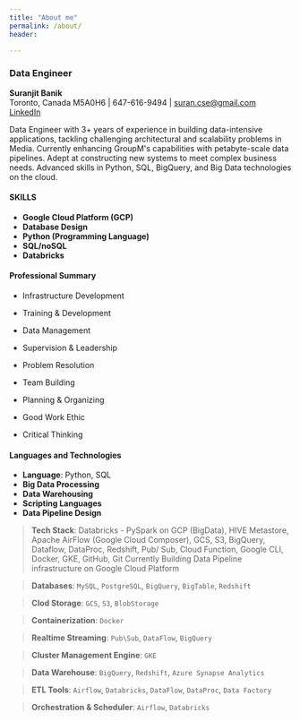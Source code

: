 ```yaml
---
title: "About me"
permalink: /about/
header:

---
```


### Data Engineer
**Suranjit Banik**  
Toronto, Canada M5A0H6 | 647-616-9494 | [suran.cse@gmail.com](mailto:suran.cse@gmail.com)  
[LinkedIn](https://www.linkedin.com/in/suranjitbanik) 

Data Engineer with 3+ years of experience in building data-intensive applications, tackling challenging architectural and scalability problems in Media. Currently enhancing GroupM's capabilities with petabyte-scale data pipelines. Adept at constructing new systems to meet complex business needs. Advanced skills in Python, SQL, BigQuery, and Big Data technologies on the cloud.

#### SKILLS

- **Google Cloud Platform (GCP)**
- **Database Design**
- **Python (Programming Language)**
- **SQL/noSQL**
- **Databricks**

#### Professional Summary



- Infrastructure Development
- Training & Development
- Data Management
- Supervision & Leadership



- Problem Resolution
- Team Building
- Planning & Organizing
- Good Work Ethic
- Critical Thinking




#### Languages and Technologies

- **Language**: Python, SQL
- **Big Data Processing**
- **Data Warehousing**
- **Scripting Languages**
- **Data Pipeline Design**

> **Tech Stack**: Databricks - PySpark on GCP (BigData), HIVE Metastore, Apache AirFlow (Google Cloud Composer), GCS, S3, BigQuery, Dataflow, DataProc, Redshift, Pub/ Sub, Cloud Function, Google CLI, Docker, GKE, GitHub, Git
> Currently Building Data Pipeline infrastructure on Google Cloud Platform

> **Databases**: `MySQL`, `PostgreSQL`, `BigQuery`, `BigTable`, `Redshift`

> **Clod Storage**: `GCS`, `S3`, `BlobStorage`

> **Containerization**: `Docker`

> **Realtime Streaming**: `Pub\Sub`, `DataFlow`, `BigQuery`

> **Cluster Management Engine**: `GKE`

> **Data Warehouse**: `BigQuery`, `Redshift`, `Azure Synapse Analytics`

> **ETL Tools**: `Airflow`, `Databricks`, `DataFlow`, `DataProc`, `Data Factory`

> **Orchestration & Scheduler**: `Airflow`, `Databricks`
